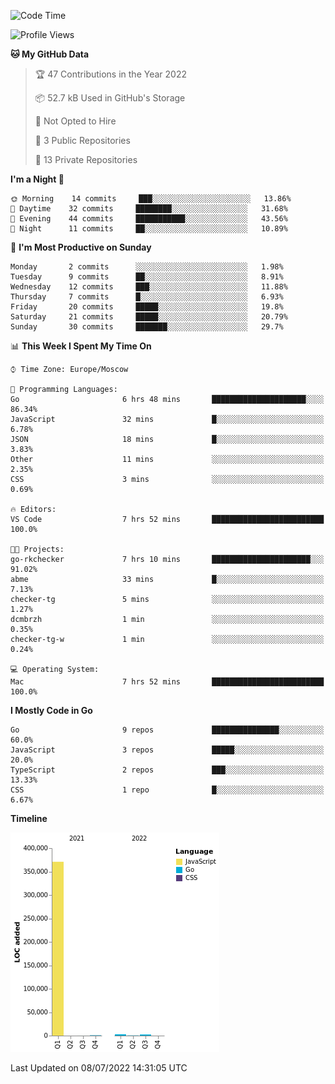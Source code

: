 <!--START_SECTION:waka-->
![Code Time](http://img.shields.io/badge/Code%20Time-366%20hrs%2034%20mins-blue)

![Profile Views](http://img.shields.io/badge/Profile%20Views-0-blue)

**🐱 My GitHub Data** 

> 🏆 47 Contributions in the Year 2022
 > 
> 📦 52.7 kB Used in GitHub's Storage 
 > 
> 🚫 Not Opted to Hire
 > 
> 📜 3 Public Repositories 
 > 
> 🔑 13 Private Repositories  
 > 
**I'm a Night 🦉** 

```text
🌞 Morning    14 commits     ███░░░░░░░░░░░░░░░░░░░░░░   13.86% 
🌆 Daytime    32 commits     ████████░░░░░░░░░░░░░░░░░   31.68% 
🌃 Evening    44 commits     ███████████░░░░░░░░░░░░░░   43.56% 
🌙 Night      11 commits     ██░░░░░░░░░░░░░░░░░░░░░░░   10.89%

```
📅 **I'm Most Productive on Sunday** 

```text
Monday       2 commits      ░░░░░░░░░░░░░░░░░░░░░░░░░   1.98% 
Tuesday      9 commits      ██░░░░░░░░░░░░░░░░░░░░░░░   8.91% 
Wednesday    12 commits     ███░░░░░░░░░░░░░░░░░░░░░░   11.88% 
Thursday     7 commits      █░░░░░░░░░░░░░░░░░░░░░░░░   6.93% 
Friday       20 commits     █████░░░░░░░░░░░░░░░░░░░░   19.8% 
Saturday     21 commits     █████░░░░░░░░░░░░░░░░░░░░   20.79% 
Sunday       30 commits     ███████░░░░░░░░░░░░░░░░░░   29.7%

```


📊 **This Week I Spent My Time On** 

```text
⌚︎ Time Zone: Europe/Moscow

💬 Programming Languages: 
Go                       6 hrs 48 mins       █████████████████████░░░░   86.34% 
JavaScript               32 mins             █░░░░░░░░░░░░░░░░░░░░░░░░   6.78% 
JSON                     18 mins             █░░░░░░░░░░░░░░░░░░░░░░░░   3.83% 
Other                    11 mins             ░░░░░░░░░░░░░░░░░░░░░░░░░   2.35% 
CSS                      3 mins              ░░░░░░░░░░░░░░░░░░░░░░░░░   0.69%

🔥 Editors: 
VS Code                  7 hrs 52 mins       █████████████████████████   100.0%

🐱‍💻 Projects: 
go-rkchecker             7 hrs 10 mins       ██████████████████████░░░   91.02% 
abme                     33 mins             █░░░░░░░░░░░░░░░░░░░░░░░░   7.13% 
checker-tg               5 mins              ░░░░░░░░░░░░░░░░░░░░░░░░░   1.27% 
dcmbrzh                  1 min               ░░░░░░░░░░░░░░░░░░░░░░░░░   0.35% 
checker-tg-w             1 min               ░░░░░░░░░░░░░░░░░░░░░░░░░   0.24%

💻 Operating System: 
Mac                      7 hrs 52 mins       █████████████████████████   100.0%

```

**I Mostly Code in Go** 

```text
Go                       9 repos             ███████████████░░░░░░░░░░   60.0% 
JavaScript               3 repos             █████░░░░░░░░░░░░░░░░░░░░   20.0% 
TypeScript               2 repos             ███░░░░░░░░░░░░░░░░░░░░░░   13.33% 
CSS                      1 repo              █░░░░░░░░░░░░░░░░░░░░░░░░   6.67%

```


**Timeline**

![Chart not found](https://raw.githubusercontent.com/jeezft/jeezft/main/charts/bar_graph.png) 


 Last Updated on 08/07/2022 14:31:05 UTC
<!--END_SECTION:waka-->
